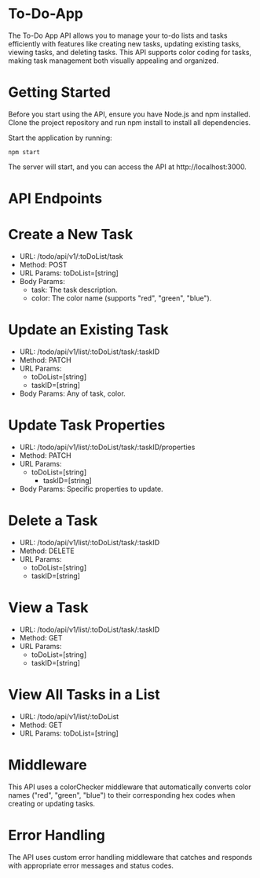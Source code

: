 # To-Do-App
The To-Do App API allows you to manage your to-do lists and tasks efficiently with features like creating new tasks, updating existing tasks, viewing tasks, and deleting tasks. This API supports color coding for tasks, making task management both visually appealing and organized.

# Getting Started
Before you start using the API, ensure you have Node.js and npm installed. Clone the project repository and run npm install to install all dependencies.

Start the application by running:

`npm start`

The server will start, and you can access the API at http://localhost:3000.

# API Endpoints

# Create a New Task
  - URL: /todo/api/v1/:toDoList/task
  - Method: POST
  - URL Params: toDoList=[string]
  - Body Params:
    - task: The task description.
    - color: The color name (supports "red", "green", "blue").

# Update an Existing Task

  - URL: /todo/api/v1/list/:toDoList/task/:taskID
  - Method: PATCH
  - URL Params:
    - toDoList=[string]
    - taskID=[string]
  - Body Params: Any of task, color.

# Update Task Properties

  - URL: /todo/api/v1/list/:toDoList/task/:taskID/properties
  - Method: PATCH
  - URL Params:
    - toDoList=[string]
      - taskID=[string]
  - Body Params: Specific properties to update.
    
# Delete a Task

  - URL: /todo/api/v1/list/:toDoList/task/:taskID
  - Method: DELETE
  - URL Params:
    - toDoList=[string]
    - taskID=[string]

# View a Task

  - URL: /todo/api/v1/list/:toDoList/task/:taskID
  - Method: GET
  - URL Params:
    - toDoList=[string]
    - taskID=[string]

# View All Tasks in a List

  - URL: /todo/api/v1/list/:toDoList
  - Method: GET
  - URL Params: toDoList=[string]

# Middleware

This API uses a colorChecker middleware that automatically converts color names ("red", "green", "blue") to their corresponding hex codes when creating or updating tasks.

# Error Handling
The API uses custom error handling middleware that catches and responds with appropriate error messages and status codes.